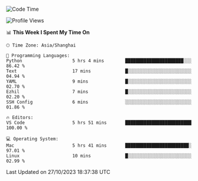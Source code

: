 <!--START_SECTION:waka-->
![Code Time](http://img.shields.io/badge/Code%20Time-204%20hrs%2055%20mins-blue)

![Profile Views](http://img.shields.io/badge/Profile%20Views-5-blue)

📊 **This Week I Spent My Time On** 

```text
🕑︎ Time Zone: Asia/Shanghai

💬 Programming Languages: 
Python                   5 hrs 4 mins        ██████████████████████░░░   86.42 % 
Text                     17 mins             █░░░░░░░░░░░░░░░░░░░░░░░░   04.94 % 
YAML                     9 mins              █░░░░░░░░░░░░░░░░░░░░░░░░   02.70 % 
Ezhil                    7 mins              █░░░░░░░░░░░░░░░░░░░░░░░░   02.20 % 
SSH Config               6 mins              ░░░░░░░░░░░░░░░░░░░░░░░░░   01.86 % 

🔥 Editors: 
VS Code                  5 hrs 51 mins       █████████████████████████   100.00 % 

💻 Operating System: 
Mac                      5 hrs 41 mins       ████████████████████████░   97.01 % 
Linux                    10 mins             █░░░░░░░░░░░░░░░░░░░░░░░░   02.99 % 
```


 Last Updated on 27/10/2023 18:37:38 UTC
<!--END_SECTION:waka-->